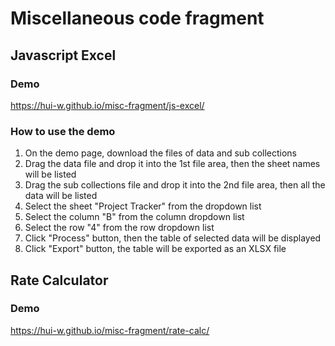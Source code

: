 # Miscellaneous code fragment

## Javascript Excel

### Demo
https://hui-w.github.io/misc-fragment/js-excel/

### How to use the demo
1. On the demo page, download the files of data and sub collections
2. Drag the data file and drop it into the 1st file area, then the sheet names will be listed
3. Drag the sub collections file and drop it into the 2nd file area, then all the data will be listed
4. Select the sheet "Project Tracker" from the dropdown list
5. Select the column "B" from the column dropdown list
6. Select the row "4" from the row dropdown list
7. Click "Process" button, then the table of selected data will be displayed
8. Click "Export" button, the table will be exported as an XLSX file

## Rate Calculator

### Demo
https://hui-w.github.io/misc-fragment/rate-calc/
